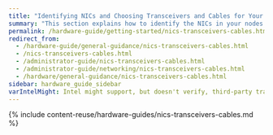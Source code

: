 ```yaml
---
title: "Identifying NICs and Choosing Transceivers and Cables for Your Qumulo Node"
summary: "This section explains how to identify the NICs in your nodes and choose the correct transceivers and cables."
permalink: /hardware-guide/getting-started/nics-transceivers-cables.html
redirect_from:
  - /hardware-guide/general-guidance/nics-transceivers-cables.html
  - /nics-transceivers-cables.html
  - /administrator-guide/nics-transceivers-cables.html
  - /administrator-guide/networking/nics-transceivers-cables.html
  - /hardware/general-guidance/nics-transceivers-cables.html
sidebar: hardware_guide_sidebar
varIntelMight: Intel might support, but doesn't verify, third-party transceiver compatibility.
---
```


{% include content-reuse/hardware-guides/nics-transceivers-cables.md %}
